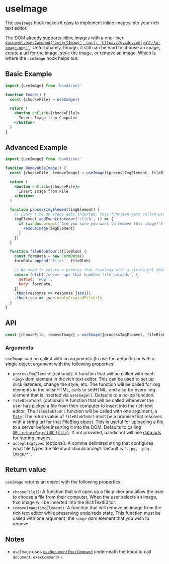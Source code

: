# useImage

The `useImage` hook makes it easy to implement inline images into your rich text editor.

The DOM already supports inline images with a one-liner:
[`document.execCommand('insertImage', null, 'https://mycdn.com/path-to-image.png')`](https://developer.mozilla.org/en-US/docs/Web/API/Document/execCommand#Commands).
Unfortunately, though, it still can be hard to choose an image, create a url for the image, style the image, or remove an image.
Which is where the `useImage` hook helps out.

## Basic Example
```jsx
import {useImage} from 'bandicoot'

function Image() {
  const {chooseFile} = useImage()

  return (
    <button onClick={chooseFile}>
      Insert Image from Computer
    </button>
  )
}
```

## Advanced Example
```jsx
import {useImage} from 'bandicoot'

function RemovableImage() {
  const {chooseFile, removeImage} = useImage({processImgElement, fileBlobToUrl, acceptImgTypes: '.png'})

  return (
    <button onClick={chooseFile}>
      Insert Image from File
    </button>
  )

  function processImgElement(imgElement) {
    // Every time an image gets inserted, this function gets called with the DOM img element
    imgElement.addEventListener('click', () => {
      if (window.prompt('Are you sure you want to remove this image?')) {
        removeImage(imgElement)
      }
    })
  }

  function fileBlobToUrl(fileBlob) {
    const formData = new FormData()
    formData.append('files', fileBlob)

    // We need to return a promise that resolves with a string url that the <img> element can use.
    return fetch('/server-api-that-handles-file-uploads', {
      method: 'POST',
      body: formData,
    })
    .then(response => response.json())
    .then(json => json.newlyCreatedFileUrl)
  }
}
```

## API
```js
const {chooseFile, removeImage} = useImage({processImgElement, fileBlobToUrl, acceptImgTypes})
```

### Arguments
`useImage` can be called with no arguments (to use the defaults) or with a single object argument with the following properties:

- `processImgElement` (optional): A function that will be called with each `<img>` dom element in the rich text editor. This can be used
  to set up click listeners, change the style, etc. The function will be called for img elements in the initialHTML, calls to setHTML, and also for
  every img element that is inserted via `useImage()`. Defaults to a no-op function.
- `fileBlobToUrl` (optional): A function that will be called whenever the user has picked a file from their computer to insert into the rich text
  editor. The `fileBlobToUrl` function will be called with one argument, a [`File`](https://developer.mozilla.org/en-US/docs/Web/API/File).
  The return value of `fileBlobToUrl` must be a promise that resolves with a string url for that FileBlog object. This is useful for uploading a
  file to a server before inserting it into the DOM. Defaults to calling [`URL.createObjectURL(file)`](https://developer.mozilla.org/en-US/docs/Web/API/URL/createObjectURL).
  If not provided, bandicoot will use [data urls](https://developer.mozilla.org/en-US/docs/Web/HTTP/Basics_of_HTTP/Data_URIs) for storing images.
- `acceptImgTypes` (optional): A comma delimited string that configures what file types the file input should accept. Default is `'.jpg, .png, image/*'`.

## Return value
`useImage` returns an object with the following properties:
- `chooseFile()`: A function that will open up a file picker and allow the user to choose a file from their computer. When the user selects an image,
  that image will be inserted into the RichTextEditor.
- `removeImage(imgElement)`: A function that will remove an image from the rich text editor while preserving undo/redo state. This function must be called with
  one argument, the `<img>` dom element that you wish to remove.

## Notes
- `useImage` uses [`useDocumentExecCommand`](/hooks/use-document-exec-command.md) underneath the hood to call `document.execCommand()`.

